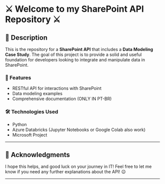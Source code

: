 # ⚔️ Welcome to my SharePoint API Repository ⚔️

## 📜 Description

This is the repository for a **SharePoint API** that includes a **Data Modeling Case Study**. The goal of this project is to provide a solid and useful foundation for developers looking to integrate and manipulate data in SharePoint.

### 🚀 Features

- RESTful API for interactions with SharePoint
- Data modeling examples
- Comprehensive documentation (ONLY IN PT-BR)

### 🛠️ Technologies Used

- Python
- Azure Databricks (Jupyter Notebooks or Google Colab also work)
- Microsoft Project

---

## 🎉 Acknowledgments

I hope this helps, and good luck on your journey in IT! Feel free to let me know if you need any further explanations about the API! 😉

--- 
